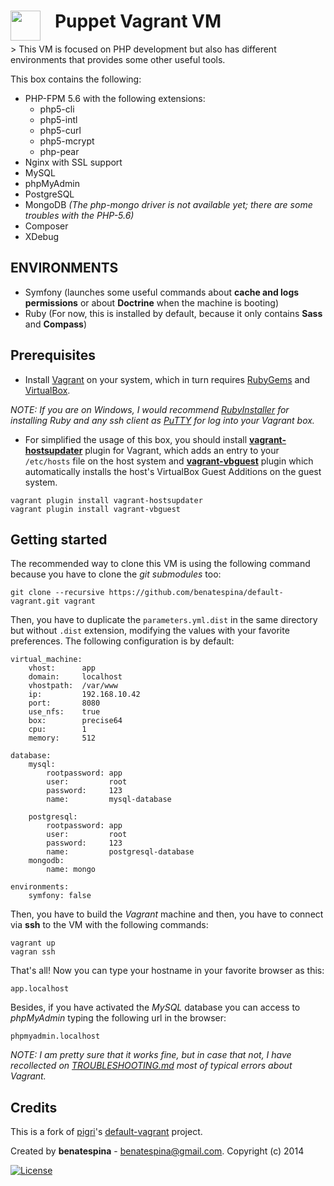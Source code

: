 <h1>
    <a href="url"><img src="http://upload.wikimedia.org/wikipedia/commons/8/87/Vagrant.png" align="left" height="48" ></a>
    &nbsp;&nbsp;
    Puppet Vagrant VM
</h1>
> This VM is focused on PHP development but also has different environments that provides some other useful tools.

This box contains the following:
* PHP-FPM 5.6 with the following extensions:
    - php5-cli
    - php5-intl
    - php5-curl
    - php5-mcrypt
    - php-pear
* Nginx with SSL support
* MySQL
* phpMyAdmin
* PostgreSQL
* MongoDB *(The php-mongo driver is not available yet; there are some troubles with the PHP-5.6)*
* Composer
* XDebug

ENVIRONMENTS
------------
* Symfony (launches some useful commands about **cache and logs permissions** or about **Doctrine** when the machine is booting)
* Ruby (For now, this is installed by default, because it only contains **Sass** and **Compass**)

Prerequisites
-------------

* Install [Vagrant](http://docs.vagrantup.com/v2/installation/index.html) on your system, which in turn requires [RubyGems](https://rubygems.org/pages/download) and [VirtualBox](https://www.virtualbox.org/wiki/Downloads).

*NOTE: If you are on Windows, I would recommend [RubyInstaller](http://rubyinstaller.org/) for installing Ruby and any ssh client as [PuTTY](http://www.chiark.greenend.org.uk/~sgtatham/putty/download.html) for log into your Vagrant box.*

* For simplified the usage of this box, you should install **[vagrant-hostsupdater](https://github.com/cogitatio/vagrant-hostsupdater)** plugin for Vagrant, which adds an entry to your `/etc/hosts` file on the host system and **[vagrant-vbguest](https://github.com/dotless-de/vagrant-vbguest)** plugin which automatically installs the host's VirtualBox Guest Additions on the guest system.
```
vagrant plugin install vagrant-hostsupdater
vagrant plugin install vagrant-vbguest
```
    

Getting started
---------------

The recommended way to clone this VM is using the following command because you have to clone the *git submodules*
too:

    git clone --recursive https://github.com/benatespina/default-vagrant.git vagrant

Then, you have to duplicate the `parameters.yml.dist` in the same directory but without `.dist`
extension, modifying the values with your favorite preferences. The following configuration is by default:

```
virtual_machine:
    vhost:      app
    domain:     localhost
    vhostpath:  /var/www
    ip:         192.168.10.42
    port:       8080
    use_nfs:    true
    box:        precise64
    cpu:        1
    memory:     512

database:
    mysql:
        rootpassword: app
        user:         root
        password:     123
        name:         mysql-database

    postgresql:
        rootpassword: app
        user:         root
        password:     123
        name:         postgresql-database
    mongodb:
        name: mongo

environments:
    symfony: false
```

Then, you have to build the *Vagrant* machine and then, you have to connect via **ssh** to the VM with the following commands:

    vagrant up
    vagran ssh

That's all! Now you can type your hostname in your favorite browser as this:

    app.localhost

Besides, if you have activated the *MySQL* database you can access to *phpMyAdmin* typing the following url in the browser:

    phpmyadmin.localhost

*NOTE: I am pretty sure that it works fine, but in case that not, I have recollected on [TROUBLESHOOTING.md](https://github.com/benatespina/default-vagrant/blob/master/TROUBLESHOOTING.md) most of typical errors about Vagrant.*

    
Credits
-------
This is a fork of [pigri](https://github.com/pigri)'s
[default-vagrant](https://github.com/pigri/default-vagrant) project.

Created by **benatespina** - [benatespina@gmail.com](mailto:benatespina@gmail.com).
Copyright (c) 2014

[![License](http://img.shields.io/:license-mit-green.svg)](http://doge.mit-license.org)
